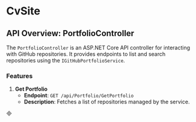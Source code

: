# CvSite

## API Overview: PortfolioController

The `PortfolioController` is an ASP.NET Core API controller for interacting with GitHub repositories. It provides endpoints to list and search repositories using the `IGitHubPortfolioService`.

### Features

1. **Get Portfolio**
   - **Endpoint**: `GET /api/Portfolio/GetPortfolio`
   - **Description**: Fetches a list of repositories managed by the service.


